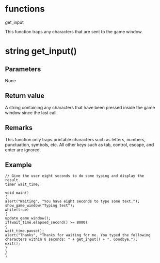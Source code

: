 # functions

get_input




This function traps any characters that are sent to the game window.


# string get_input()

## Parameters

None

## Return value

A string containing any characters that have been pressed inside the game window since the last call.

## Remarks

This function only traps printable characters such as letters, numbers, punctuation, symbols, etc. All other keys such as tab, control, escape, and enter are ignored.

## Example

```
// Give the user eight seconds to do some typing and display the result.
timer wait_time;

void main()
{
alert("Waiting", "You have eight seconds to type some text.");
show_game_window("Typing test");
while(true)
{
update_game_window();
if(wait_time.elapsed_second() >= 8000)
{
wait_time.pause();
alert("Thanks", "Thanks for waiting for me. You typed the following characters within 8 seconds: " + get_input() + ". Goodbye.");
exit();
}
}
}
```
